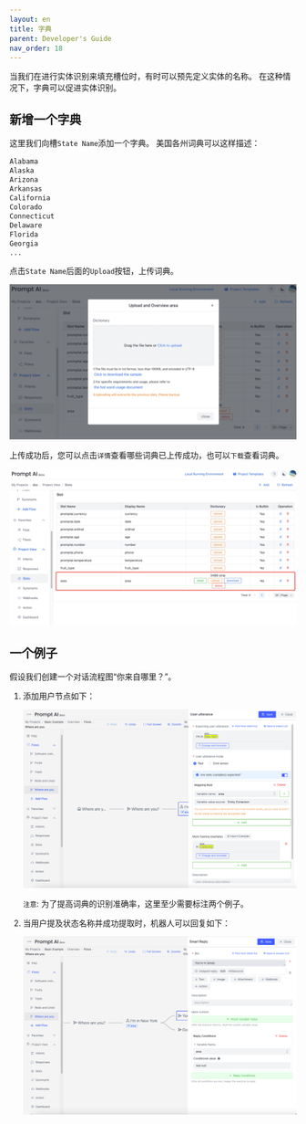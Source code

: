 ```yaml
---
layout: en
title: 字典
parent: Developer's Guide
nav_order: 18
---
```

当我们在进行实体识别来填充槽位时，有时可以预先定义实体的名称。 在这种情况下，字典可以促进实体识别。

## 新增一个字典
这里我们向槽`State Name`添加一个字典。 美国各州词典可以这样描述：

```text
Alabama
Alaska
Arizona
Arkansas
California
Colorado
Connecticut
Delaware
Florida
Georgia
...
```
点击`State Name`后面的`Upload`按钮，上传词典。

![slot_upload_dictionary.jpg](/assets/images/tutorial/slot_upload_dictionary.jpg)

上传成功后，您可以点击`详情`查看哪些词典已上传成功，也可以`下载`查看词典。

![slot_upload_dictionary_success.jpg](/assets/images/tutorial/slot_upload_dictionary_success.jpg)

## 一个例子
假设我们创建一个对话流程图“你来自哪里？”。

1. 添加用户节点如下：
   
   ![dict-04](/assets/images/tutorial/dict_user.png)
   
   `注意`: 为了提高词典的识别准确率，这里至少需要标注两个例子。
2. 当用户提及状态名称并成功提取时，机器人可以回复如下：
   
   ![dict-05](/assets/images/tutorial/dict_bot.png)



